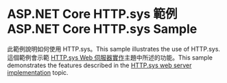 # <a name="aspnet-core-httpsys-sample"></a><span data-ttu-id="e5d31-101">ASP.NET Core HTTP.sys 範例</span><span class="sxs-lookup"><span data-stu-id="e5d31-101">ASP.NET Core HTTP.sys Sample</span></span>

<span data-ttu-id="e5d31-102">此範例說明如何使用 HTTP.sys。</span><span class="sxs-lookup"><span data-stu-id="e5d31-102">This sample illustrates the use of HTTP.sys.</span></span> <span data-ttu-id="e5d31-103">這個範例會示範 [HTTP.sys Web 伺服器實作](https://docs.microsoft.com/aspnet/core/fundamentals/servers/httpsys)主題中所述的功能。</span><span class="sxs-lookup"><span data-stu-id="e5d31-103">This sample demonstrates the features described in the [HTTP.sys web server implementation](https://docs.microsoft.com/aspnet/core/fundamentals/servers/httpsys) topic.</span></span>
